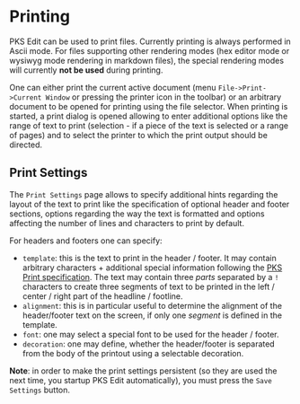 
# Printing

PKS Edit can be used to print files. Currently printing is always performed in Ascii mode. For files supporting other 
rendering modes (hex editor mode or wysiwyg mode rendering in markdown files), the special rendering modes will currently
**not be used** during printing.

One can either print the current active document (menu `File->Print->Current Window` or pressing the printer icon in the toolbar)
or an arbitrary document to be opened for printing using the file selector. When printing is started, a print dialog is opened
allowing to enter additional options like the range of text to print (selection - if a piece of the text is selected or a range of pages)
and to select the printer to which the print output should be directed.

## Print Settings

The `Print Settings` page allows to specify additional hints regarding the layout of the text to print like the specification of
optional header and footer sections, options regarding the way the text is formatted and options affecting the number of lines and
characters to print by default.

For headers and footers one can specify:

- `template`: this is the text to print in the header / footer. It may contain arbitrary characters + additional special information 
following the [PKS Print specification](pksprintf.md). The text may contain three *parts* separated by a `!` characters to 
create three segments of text to be printed in the left / center / right part of the headline / footline.
- `alignment`: this is in particular useful to determine the alignment of the header/footer text on the screen, if only one *segment* 
is defined in the template.
- `font`: one may select a special font to be used for the header / footer.
- `decoration`: one may define, whether the header/footer is separated from the body of the printout using a selectable decoration.

**Note**: in order to make the print settings persistent (so they are used the next time, you startup PKS Edit automatically), you must press
the `Save Settings` button.
